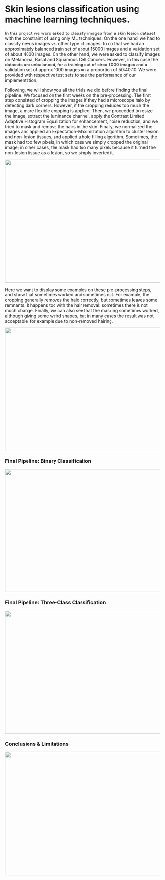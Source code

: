 
# Skin lesions classification using machine learning techniques. 

In this project we were asked to classify images from a skin lesion dataset with the constraint of using only ML techniques. On the one hand, we had to classify nevus images vs. other type of images: to do that we had an approximately balanced train set of about 15000 images and a validation set of about 4000 images. On the other hand, we were asked to classify images on Melanoma, Basal and Squamous Cell Cancers. However, in this case the datasets are unbalanced, for a training set of circa 5000 images and a validation set of approx 1000 images on a proportion of 50:40:10. We were provided with respective test sets to see the performance of our implementation.

Following, we will show you all the trials we did before finding the final pipeline. We focused on the first weeks on the pre-processing. The first step consisted of cropping the images if they had a microscope halo by detecting dark corners. However, if the cropping reduces too much the image, a more flexible cropping is applied. Then, we proceeded to resize the image, extract the luminance channel, apply the Contrast Limited Adaptive Histogram Equalization for enhancement, noise reduction, and we tried to mask and remove the hairs in the skin. Finally, we normalized the images and applied an Expectation-Maximization algorithm to cluster lesion and non-lesion tissues, and applied a hole filling algorithm. Sometimes, the mask had too few pixels, in which case we simply cropped the original image; in other cases, the mask had too many pixels because it turned the non-lesion tissue as a lesion, so we simply inverted it.

<img src="https://github.com/amina-bzd/melanoma_classification/assets/57720297/07f19198-ba4f-4d0d-8868-a9f3cc03c42e" width="800" height="400" />

Here we want to display some examples on these pre-processing steps, and show that sometimes worked and sometimes not. For example, the cropping generally removes the halo correctly, but sometimes leaves some remnants. It happens too with the hair removal: sometimes there is not much change. Finally, we can also see that the masking sometimes worked, although giving some weird shapes, but in many cases the result was not acceptable, for example due to non-removed hairing.

<img src="https://github.com/amina-bzd/melanoma_classification/assets/57720297/620fd6a8-7716-49d0-ac3e-5bfd05452a3a" width="800" height="400" />

### Final Pipeline: Binary Classification

<img src="https://github.com/amina-bzd/melanoma_classification/assets/57720297/eb4c9f92-552b-4b48-9ee3-140a4371c14f" width="800" height="400" />


### Final Pipeline: Three-Class Classification

<img src="https://github.com/amina-bzd/melanoma_classification/assets/57720297/2267cdcf-db6d-4fc9-b82a-350ba66e4605" width="800" height="400" />


### Conclusions & Limitations

<img src="https://github.com/amina-bzd/melanoma_classification/assets/57720297/dd85abe1-ecaa-427e-854f-df875896b675" width="800" height="400" />









